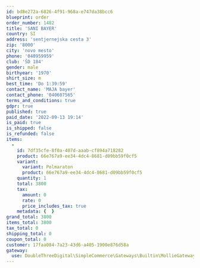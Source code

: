 ```yaml
---
id: bd8e272a-6826-4f91-968a-e747da38bcc6
blueprint: order
order_number: 1482
title: 'SANI BAYER'
country: SI
address: 'sentjernejska cesta 3'
zip: '8000'
city: 'novo mesto'
phone: '040959959'
club: 'ŠD 184'
gender: male
birthyear: '1970'
shirt_size: m
best_time: 'Do 1:39:59'
contact_name: 'MAJA bayer'
contact_phone: '040607565'
terms_and_conditions: true
gdpr: true
published: true
paid_date: '2022-09-13 19:14'
is_paid: true
is_shipped: false
is_refunded: false
items:
  -
    id: 7df35cfe-8f0a-407d-aaab-cf894a718282
    product: 66e767a9-ee34-4dc4-8681-d09bb59f0cf5
    variant:
      variant: Polmaraton
      product: 66e767a9-ee34-4dc4-8681-d09bb59f0cf5
    quantity: 1
    total: 3800
    tax:
      amount: 0
      rate: 0
      price_includes_tax: true
    metadata: {  }
grand_total: 3800
items_total: 3800
tax_total: 0
shipping_total: 0
coupon_total: 0
customer: 17faa084-7a23-43d6-a405-1900e876d58a
gateway:
  use: DoubleThreeDigital\SimpleCommerce\Gateways\Builtin\MollieGateway
---
```

